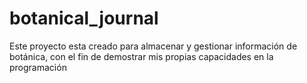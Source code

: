 # botanical_journal
Este proyecto esta creado para almacenar y gestionar información de botánica, con el fin de demostrar mis propias capacidades en la programación
